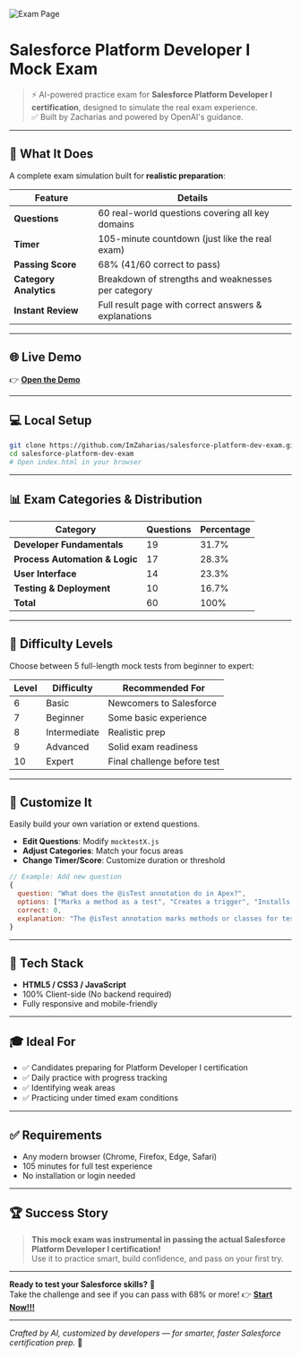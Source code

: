 ![Exam Page](https://github.com/ImZaharias/Salesforce-Platform-Developer-I-Mock-Exam/blob/main/dev-i.png)

# Salesforce Platform Developer I Mock Exam

> ⚡️ AI-powered practice exam for **Salesforce Platform Developer I certification**, designed to simulate the real exam experience.  
> ✅ Built by Zacharias and powered by OpenAI's guidance.

---

## 🎯 What It Does

A complete exam simulation built for **realistic preparation**:

| Feature               | Details                                                  |
|-----------------------|----------------------------------------------------------|
| **Questions**          | 60 real-world questions covering all key domains         |
| **Timer**              | 105-minute countdown (just like the real exam)           |
| **Passing Score**      | 68% (41/60 correct to pass)                              |
| **Category Analytics** | Breakdown of strengths and weaknesses per category       |
| **Instant Review**     | Full result page with correct answers & explanations     |

---

## 🌐 Live Demo

👉 **[Open the Demo](https://imzaharias.github.io/Salesforce-Platform-Developer-I-Mock-Exam/)**

---

## 💻 Local Setup

```bash
git clone https://github.com/ImZaharias/salesforce-platform-dev-exam.git
cd salesforce-platform-dev-exam
# Open index.html in your browser
```

---

## 📊 Exam Categories & Distribution

| Category                     | Questions | Percentage |
|-----------------------------|-----------|------------|
| **Developer Fundamentals**  | 19        | 31.7%      |
| **Process Automation & Logic** | 17     | 28.3%      |
| **User Interface**          | 14        | 23.3%      |
| **Testing & Deployment**    | 10        | 16.7%      |
| **Total**                   | 60        | 100%       |

---

## 🧪 Difficulty Levels

Choose between 5 full-length mock tests from beginner to expert:

| Level | Difficulty   | Recommended For             |
|-------|--------------|-----------------------------|
| 6     | Basic         | Newcomers to Salesforce     |
| 7     | Beginner      | Some basic experience       |
| 8     | Intermediate  | Realistic prep              |
| 9     | Advanced      | Solid exam readiness        |
| 10    | Expert        | Final challenge before test |

---

## 🔧 Customize It

Easily build your own variation or extend questions.

- **Edit Questions**: Modify `mocktestX.js`
- **Adjust Categories**: Match your focus areas
- **Change Timer/Score**: Customize duration or threshold

```js
// Example: Add new question
{
  question: "What does the @isTest annotation do in Apex?",
  options: ["Marks a method as a test", "Creates a trigger", "Installs data", "Deploys a class"],
  correct: 0,
  explanation: "The @isTest annotation marks methods or classes for testing purposes."
}
```

---

## 🧱 Tech Stack

- **HTML5 / CSS3 / JavaScript**
- 100% Client-side (No backend required)
- Fully responsive and mobile-friendly

---

## 🎓 Ideal For

- ✅ Candidates preparing for Platform Developer I certification
- ✅ Daily practice with progress tracking
- ✅ Identifying weak areas
- ✅ Practicing under timed exam conditions

---

## ✅ Requirements

- Any modern browser (Chrome, Firefox, Edge, Safari)
- 105 minutes for full test experience
- No installation or login needed

---

## 🏆 Success Story

> **This mock exam was instrumental in passing the actual Salesforce Platform Developer I certification!**  
> Use it to practice smart, build confidence, and pass on your first try.

---

**Ready to test your Salesforce skills?** 🎯  
Take the challenge and see if you can pass with 68% or more!
👉 **[Start Now!!!](https://imzaharias.github.io/Salesforce-Platform-Developer-I-Mock-Exam/)**

---

*Crafted by AI, customized by developers — for smarter, faster Salesforce certification prep.* 🚀
